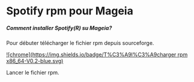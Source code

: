 # Spotify rpm pour Mageia
##### Comment installer Spotify(R) su Mageia?
Pour débuter télécharger le fichier rpm depuis sourceforge.

[![chrome](https://img.shields.io/badge/T%C3%A9l%C3%A9charger rpm x86_64-V0.2-blue.svg)](https://sourceforge.net/projects/spotify-mageia/files/Spotify-1.0.34.146-mga6.1.x86_64.rpm/download)

Lancer le fichier rpm.

